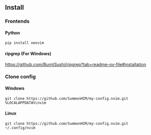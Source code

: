 #
## Install
### Frontends
#### Python
```Shell
pip install neovim
```

#### ripgrep (For Windows)
https://github.com/BurntSushi/ripgrep?tab=readme-ov-file#installation

### Clone config
#### Windows
```Shell
git clone https://github.com/SummonHIM/my-config.nvim.git %LOCALAPPDATA%\nvim
```

#### Linux
```Shell
git clone https://github.com/SummonHIM/my-config.nvim.git ~/.config/nvim
```